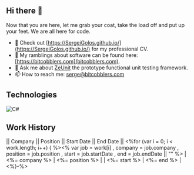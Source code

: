 ## Hi there 👋

Now that you are here, let me grab your coat, take the load off and put up your feet.  We are all here for code.

- 🔭 Check out [https://SergeiGolos.github.io/](https://SergeiGolos.github.io/) for my professional CV.
- 🤔 My ramblings about software can be found here: [https://bitcobblers.com](bitcobblers.com).
- 💬 Ask me about [ZeUnit](https://github.com/bitcobblers/ZeUnit) the prototype functional unit testing framework.
- 📫 How to reach me: [serge@bitcobblers.com](mailto:serge@bitcobblers.com)

## Technologies

![C#](https://img.shields.io/badge/c%23-%23239120.svg?style=for-the-badge&logo=csharp&logoColor=white)


## Work History
|| Company || Position || Start Date || End Date ||
<%for (var i = 0; i < work.length; i++) {    %><%
  var job = work[i]
      , company = job.company
      , position = job.position
      , start = job.startDate
      , end = job.endDate || ""
    %>
| <%= company %> | <%= position %> | | <%= start %> | <%= end %> | 
<%}-%>
